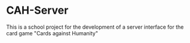 # CAH-Server
This is a school project for the development of a server interface for the card game "Cards against Humanity"
